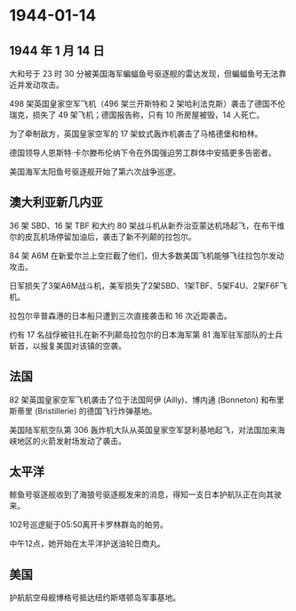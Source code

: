 # 1944-01-14

## 1944 年 1 月 14 日

大和号于 23 时 30
分被美国海军蝙蝠鱼号驱逐舰的雷达发现，但蝙蝠鱼号无法靠近并发动攻击。

498 架英国皇家空军飞机（496 架兰开斯特和 2
架哈利法克斯）袭击了德国不伦瑞克，损失了 49 架飞机；德国报告称，只有 10
所房屋被毁，14 人死亡。

为了牵制敌方，英国皇家空军的 17 架蚊式轰炸机袭击了马格德堡和柏林。

德国领导人恩斯特·卡尔滕布伦纳下令在外国强迫劳工群体中安插更多告密者。

美国海军太阳鱼号驱逐舰开始了第六次战争巡逻。

## 澳大利亚新几内亚

36 架 SBD、16 架 TBF 和大约 80
架战斗机从新乔治亚蒙达机场起飞，在布干维尔的皮瓦机场停留加油后，袭击了新不列颠的拉包尔。

84 架 A6M
在新爱尔兰上空拦截了他们，但大多数美国飞机能够飞往拉包尔发动攻击。

日军损失了3架A6M战斗机，美军损失了2架SBD、1架TBF、5架F4U、2架F6F飞机。

拉包尔辛普森港的日本船只遭到三次直接袭击和 16 次近距袭击。

约有 17 名战俘被驻扎在新不列颠岛拉包尔的日本海军第 81
海军驻军部队的士兵斩首，以报复美国对该镇的空袭。

## 法国

82 架英国皇家空军飞机袭击了位于法国阿伊 (Ailly)、博内通 (Bonneton)
和布里斯蒂里 (Bristillerie) 的德国飞行炸弹基地。

美国陆军航空队第 306
轰炸机大队从英国皇家空军瑟利基地起飞，对法国加来海峡地区的火箭发射场发动了袭击。

## 太平洋

鲸鱼号驱逐舰收到了海狼号驱逐舰发来的消息，得知一支日本护航队正在向其驶来。

102号巡逻艇于05:50离开卡罗林群岛的帕劳。

中午12点，她开始在太平洋护送油轮日商丸。

## 美国

护航航空母舰博格号抵达纽约斯塔顿岛军事基地。


